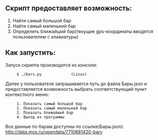 Скрипт предоставляет возможность:
---------------------------------
1. Найти самый большой бар
2. Найти самый маленький бар
3. Определить ближайший бар(текущие gps-координаты вводятся пользователем с клавиатуры)

Как запустить:
--------------
Запуск скрипта производится из консоли: 
         
         $ ./bars.py             (Linux)

Далее у пользователя запрашивается путь до файла Бары.json и предоставляется возможность выбрать соответствующий пункт контекстного меню:

         1. Показать самый большой бар
         2. Показать самый маленький бар
         3. Показать ближайший бар
         4. Выход из программы 


Все данные по барам доступны по ссылке(Бары.json): http://data.mos.ru/opendata/7710881420-bary

